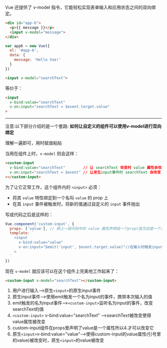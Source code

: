 Vue 还提供了 v-model 指令，它能轻松实现表单输入和应用状态之间的双向绑定。

```html
<div id="app-6">
  <p>{{ message }}</p>
  <input v-model="message">
</div>
```
```js
var app6 = new Vue({
  el: '#app-6',
  data: {
    message: 'Hello Vue!'
  }
})
```



```html
<input v-model="searchText">
```

等价于：

```html
<input
  v-bind:value="searchText"
  v-on:input="searchText = $event.target.value"
>
```

---

注意:以下部分介绍的是一个套路: **如何让自定义的组件可以使用v-model进行双向绑定**

理解一遍即可，用时赋值粘贴

当用在组件上时，`v-model` 则会这样：

```html
<custom-input
  v-bind:value="searchText"		   // 让 searchText 改变时 value 属性会改变
  v-on:input="searchText = $event" // 让发生input事件时 searchText 会改变
></custom-input>
```

为了让它正常工作，这个组件内的 `<input>` 必须：

- 将其 `value` 特性绑定到一个名叫 `value` 的 prop 上
- 在其 `input` 事件被触发时，将新的值通过自定义的 `input` 事件抛出

写成代码之后是这样的：

```js
Vue.component('custom-input', {
  props: ['value'],	// 把上一段代码中的 value 属性声明成一个prop(因为这是一个自定义的组件必须要声明清楚它拥有哪些属性可以指定，而input是原生的html元素，默认就有value属性，所以不用指定就可以直接)
  template: `
    <input
      v-bind:value="value"
      v-on:input="$emit('input', $event.target.value)"//在输入时触发input事件，修改searchText
    >
  `
})
```

现在 `v-model` 就应该可以在这个组件上完美地工作起来了：

```html
<custom-input v-model="searchText"></custom-input>
```

1. 用户进行输入-->原生```<input>```的原生input事件
2. 原生input事件-->使用emit触发一个名为input的事件，携带本次输入的值
3. emit触发的名为input事件-->```<custom-input>```监听名为input的事件，改变searchText的值
4. ```<custom-input>``` v-bind:value="searchText" -->searchText被改变使得value属性被改变
5. custom-input组件在props里声明了value是一个属性所以4.才可以改变它
6. 原生```<input>```v-bind:value="value"-->使得custom-input的value属性(引号里的value)被改变时，原生```<input>```的value被改变